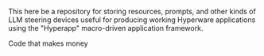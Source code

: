 This here be a repository for storing resources, prompts, and other kinds of LLM steering devices useful for producing working Hyperware applications using the "Hyperapp" macro-driven application framework.

Code that makes money
